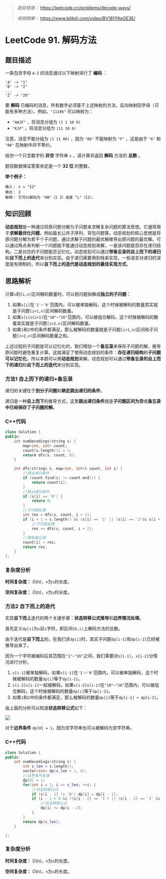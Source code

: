 
> *题目链接：* https://leetcode.cn/problems/decode-ways/
>
>*视频题解：* https://www.bilibili.com/video/BV181YKeGE3E/

# LeetCode 91. 解码方法

## 题目描述

一条包含字母 `A-Z` 的消息通过以下映射进行了 **编码** ：

```
'A' -> "1"
'B' -> "2"
...
'Z' -> "26"
```

要 **解码** 已编码的消息，所有数字必须基于上述映射的方法，反向映射回字母（可能有多种方法）。例如，`"11106"` 可以映射为：
* `"AAJF"` ，将消息分组为 `(1 1 10 6)`
* `"KJF"` ，将消息分组为 `(11 10 6)`

注意，消息不能分组为  `(1 11 06)` ，因为 `"06"` 不能映射为 `"F"` ，这是由于 `"6"` 和 `"06"` 在映射中并不等价。

给你一个只含数字的 **非空** 字符串 `s` ，请计算并返回 **解码** 方法的 **总数** 。

题目数据保证答案肯定是一个 **32 位** 的整数。

**举个例子：**

```
输入： s = "12"
输出： 2
解释： 它可以解码为 "AB"（1 2）或者 "L"（12）。
```

## 知识回顾

**动态规划**是一种通过将原问题分解为子问题来求解复杂问题的算法思想。它通常用于**求解最优化问题**，例如最长公共子序列、背包问题等。动态规划的核心思想是将原问题分解为若干个子问题，通过求解子问题的最优解推导出原问题的最优解。可以通过两点来判断一个问题能不能通过动态规划来解，一是该问题是否存在递归结构，二是对应的子问题能否记忆化。动态规划可以通过**带备忘录的自上而下的递归**和**自下而上的迭代**来分别实现。由于递归需要用到栈来实现，一些语言对递归的深度是有限制的，所以**自下而上的迭代是动态规划的最佳实现方式**。

## 思路解析

计算`s`的`[i,n)`区间解码数量时，可以把问题拆解成**独立的子问题**：

1. 如果`s[i]`在`'1'~'9'`范围内，可以被单独解码，这个时候被解码的数量其实就是子问题`[i+1,n)`区间解码数量。
2. 如果`s[i]s[i+1]`在`"10"~"26"`范围内，可以被组合解码，这个时候被解码的数量其实就是子问题`[i+2,n)`区间解码数量。
3. 如果`1`和`2`中的条件都满足，那么被解码的数量就是子问题`[i+1,n)`区间和子问题`[i+2,n)`区间解码数量之和。

上述过程的子问题是可以记忆化的，我们增加一个**备忘录**来保存子问题的解，推导原问题时避免重复计算。这就满足了使用动态规划的条件：**存在递归结构**和**子问题可以记忆化**。所以本题可以用**动态规划**来解。动态规划可以通过**带备忘录的自上而下的递归**和**自下而上的迭代**来分别实现。

### 方法1 自上而下的递归+备忘录

递归的关键在于**划分子问题**和**确定跳出递归的条件**。

递归是一种**自上而下**的推导方式，这里**跳出递归条件**就是**子问题区间为空**或**备忘录中已经保存了子问题的解**。

### C++代码

```cpp
class Solution {
public:
    int numDecodings(string s) {
        map<int, int> count;
        count[s.length()] = 1;
        return dfs(s, count, 0);
    }

    int dfs(string& s, map<int, int>& count, int i) {
        //跳出递归条件
        if (count.find(i) != count.end()) {
            return count[i];
        }
        //跳出递归条件
        if (s[i] == '0') {
            return 0;
        }
        //子问题处理
        int res = dfs(s, count, i + 1);
        if (i + 1 < s.length() && (s[i] == '1' || (s[i] == '2'&& s[i + 1] >= '0' && s[i + 1] <= '6'))) {
            //子问题处理
            res += dfs(s, count, i + 2);
        }
        //更新备忘录
        count[i] = res;
        return res;
    }
};
```

### 复杂度分析

**时间复杂度：** *O(n)*，`n`为`s`的长度。

**空间复杂度：** *O(n)*，`n`为`s`的长度。


### 方法2 自下而上的迭代

实现**自下而上**迭代的两个关键步骤：**状态转移公式推导**和**边界情况处理**。

首先定义`dp[i]`为`s`前`i`字符，即区间`[0,i)`上解码方法的总数。

由于迭代是**自下而上**的，在我们求`dp[i]`时，其实子问题`dp[i-1]`和`dp[i-2]`已经被推导出来了。

因为一个字符被编码后其范围在`"1"~"26"`之间，我们需要对`s[i-1]`，`s[i-2]`分情况进行分析。

1. `s[i-1]`被单独解码，如果`s[i-1]`在`'1'~'9'`范围内，可以被单独解码，这个时候被解码的数量`dp[i]`等于`dp[i-1]`。
2. `s[i-2]s[i-1]`一起被解码，如果`s[i-2]s[i-1]`在`"10"~"26"`范围内，可以被组合解码，这个时候被解码的数量`dp[i]`等于`dp[i-2]`。
3. 如果`1`和`2`中的条件都满足，那么被解码的数量`dp[i]`等于`dp[i-1] + dp[i-2]`。

由上面的分析可以知道**状态转移公式**如下：

![](https://gitee.com/ldtech007/picture/raw/master/pic/lc-0091-01.png)

对于**边界条件** `dp[0] = 1`，因为空字符串也可以被解码为空字符串。

### C++代码

```cpp
class Solution {
public:
    int numDecodings(string s) {
        int s_len = s.length();
        vector<int> dp(s_len + 1, 0);
        //边界条件处理
        dp[0] = 1;
        for(int i = 1; i <= s_len; ++i) {
            //状态转移公式
            if (s[i - 1] != '0') dp[i] = dp[i - 1];
            if (i - 1 > 0 && ((s[i - 2] == '1') || (s[i - 2] == '2' && s[i - 1] >= '0' && s[i - 1] <= '6'))) {
                //状态转移公式
                dp[i] += dp[i - 2];
            }
        }
        return dp[s_len];
    }

};
```

### 复杂度分析

**时间复杂度：** *O(n)*，`n`为`s`的长度。

**空间复杂度：** *O(n)*，`n`为`s`的长度。

